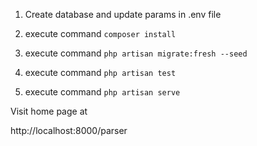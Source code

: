 
1. Create database and update params in .env file

2. execute command
    `composer install`

3. execute command
    `php artisan migrate:fresh --seed`

4. execute command
    `php artisan test`

5. execute command
    `php artisan serve`

Visit home page at

http://localhost:8000/parser